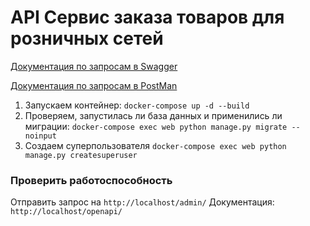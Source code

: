 # API Сервис заказа товаров для розничных сетей

[Документация по запросам в Swagger](https://app.swaggerhub.com/apis/ZARIPOVAMARYM/Diploma/1.0.0) 

[Документация по запросам в PostMan](https://documenter.getpostman.com/view/5037826/SVfJUrSc)

1. Запускаем контейнер:
```docker-compose up -d --build```
2. Проверяем, запустилась ли база данных и применились ли миграции:
```docker-compose exec web python manage.py migrate --noinput  ```
3. Создаем суперпользователя
```docker-compose exec web python manage.py createsuperuser```

### Проверить работоспособность

Отправить запрос на ```http://localhost/admin/```
Документация: ```http://localhost/openapi/```
